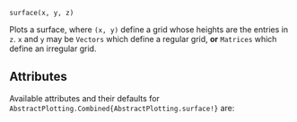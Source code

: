 ```
surface(x, y, z)
```

Plots a surface, where `(x, y)`  define a grid whose heights are the entries in `z`. `x` and `y` may be `Vectors` which define a regular grid, **or** `Matrices` which define an irregular grid.

## Attributes

Available attributes and their defaults for `AbstractPlotting.Combined{AbstractPlotting.surface!}` are: 

```

```
